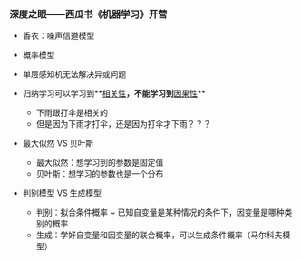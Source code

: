 ### 深度之眼——西瓜书《机器学习》开营

* 香农：噪声信道模型

* 概率模型

* 单层感知机无法解决异或问题

* 归纳学习可以学习到**<u>相关性</u>**，不能学习到**<u>因果性</u>**
  * 下雨跟打伞是相关的
  * 但是因为下雨才打伞，还是因为打伞才下雨？？？

* 最大似然 VS 贝叶斯

  * 最大似然：想学习到的参数是固定值
  * 贝叶斯：想学习的参数也是一个分布

* 判别模型 VS 生成模型

  * 判别：拟合条件概率 ~ 已知自变量是某种情况的条件下，因变量是哪种类别的概率
  * 生成：学好自变量和因变量的联合概率，可以生成条件概率（马尔科夫模型）

  